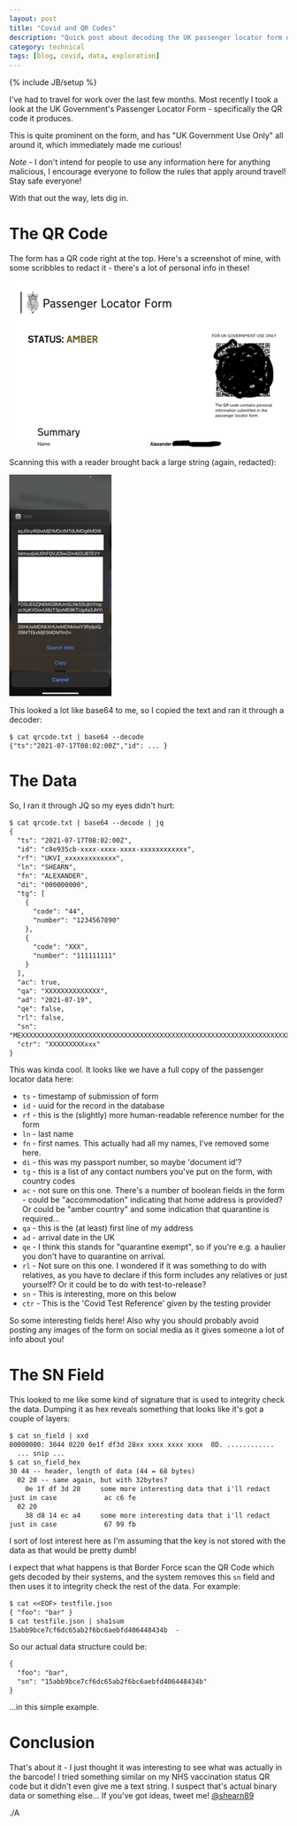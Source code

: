 ```yaml
---
layout: post
title: "Covid and QR Codes"
description: "Quick post about decoding the UK passenger locator form data"
category: technical
tags: [blog, covid, data, exploration]
---
```

{% include JB/setup %}

I've had to travel for work over the last few months. Most recently I took a look at the UK Government's Passenger Locator Form - specifically the QR code it produces.

This is quite prominent on the form, and has "UK Government Use Only" all around it, which immediately made me curious!

*Note* - I don't intend for people to use any information here for anything malicious, I encourage everyone to follow the rules that apply around travel! Stay safe everyone!

With that out the way, lets dig in.

# The QR Code #

The form has a QR code right at the top. Here's a screenshot of mine, with some scribbles to redact it - there's a lot of personal info in these!

![Screenshot of QR Code](/assets/images/passenger-locator-form.png)

Scanning this with a reader brought back a large string (again, redacted):

![Screenshot of data](/assets/images/passenger-qr-code-data.png)

This looked a lot like base64 to me, so I copied the text and ran it through a decoder:

    $ cat qrcode.txt | base64 --decode
    {"ts":"2021-07-17T08:02:00Z","id": ... }

# The Data #

So, I ran it through JQ so my eyes didn't hurt:

    $ cat qrcode.txt | base64 --decode | jq
    {
      "ts": "2021-07-17T08:02:00Z",
      "id": "c8e935cb-xxxx-xxxx-xxxx-xxxxxxxxxxxx",
      "rf": "UKVI_xxxxxxxxxxxxx",
      "ln": "SHEARN",
      "fn": "ALEXANDER",
      "di": "000000000",
      "tg": [
        {
          "code": "44",
          "number": "1234567890"
        },
        {
          "code": "XXX",
          "number": "111111111"
        }
      ],
      "ac": true,
      "qa": "XXXXXXXXXXXXXX",
      "ad": "2021-07-19",
      "qe": false,
      "rl": false,
      "sn": "MEXXXXXXXXXXXXXXXXXXXXXXXXXXXXXXXXXXXXXXXXXXXXXXXXXXXXXXXXXXXXXXXXXXXXXXXXXXXXXXXXXXXXXXXXeZ+w==",
      "ctr": "XXXXXXXXXxxx"
    }

This was kinda cool. It looks like we have a full copy of the passenger locator data here:

* `ts` - timestamp of submission of form
* `id` - uuid for the record in the database
* `rf` - this is the (slightly) more human-readable reference number for the form
* `ln` - last name
* `fn` - first names. This actually had all my names, I've removed some here.
* `di` - this was my passport number, so maybe 'document id'?
* `tg` - this is a list of any contact numbers you've put on the form, with country codes
* `ac` - not sure on this one. There's a number of boolean fields in the form - could be "accommodation" indicating that home address is provided? Or could be "amber country" and some indication that quarantine is required...
* `qa` - this is the (at least) first line of my address
* `ad` - arrival date in the UK
* `qe` - I think this stands for "quarantine exempt", so if you're e.g. a haulier you don't have to quarantine on arrival.
* `rl` - Not sure on this one. I wondered if it was something to do with relatives, as you have to declare if this form includes any relatives or just yourself? Or it could be to do with test-to-release?
* `sn` - This is interesting, more on this below
* `ctr` - This is the 'Covid Test Reference' given by the testing provider

So some interesting fields here! Also why you should probably avoid posting any images of the form on social media as it gives someone a lot of info about you!

# The SN Field #

This looked to me like some kind of signature that is used to integrity check the data. Dumping it as hex reveals something that looks like it's got a couple of layers:

    $ cat sn_field | xxd
    00000000: 3044 0220 0e1f df3d 28xx xxxx xxxx xxxx  0D. ............
      ... snip ...
    $ cat sn_field_hex
    30 44 -- header, length of data (44 = 68 bytes)
      02 20 -- same again, but with 32bytes?
        0e 1f df 3d 28     some more interesting data that i'll redact just in case            ac c6 fe
      02 20
        38 d8 14 ec a4     some more interesting data that i'll redact just in case            67 99 fb

I sort of lost interest here as I'm assuming that the key is not stored with the data as that would be pretty dumb!

I expect that what happens is that Border Force scan the QR Code which gets decoded by their systems, and the system removes this `sn` field and then uses it to integrity check the rest of the data. For example:

    $ cat <<EOF> testfile.json
    { "foo": "bar" }
    $ cat testfile.json | sha1sum
    15abb9bce7cf6dc65ab2f6bc6aebfd406448434b  -

So our actual data structure could be:

    {
      "foo": "bar",
      "sn": "15abb9bce7cf6dc65ab2f6bc6aebfd406448434b"
    }

...in this simple example.

# Conclusion #

That's about it - I just thought it was interesting to see what was actually in the barcode! I tried something similar on my NHS vaccination status QR code but it didn't even give me a text string. I suspect that's actual binary data or something else... If you've got ideas, tweet me! [@shearn89](https://twitter.com/shearn89)

./A
